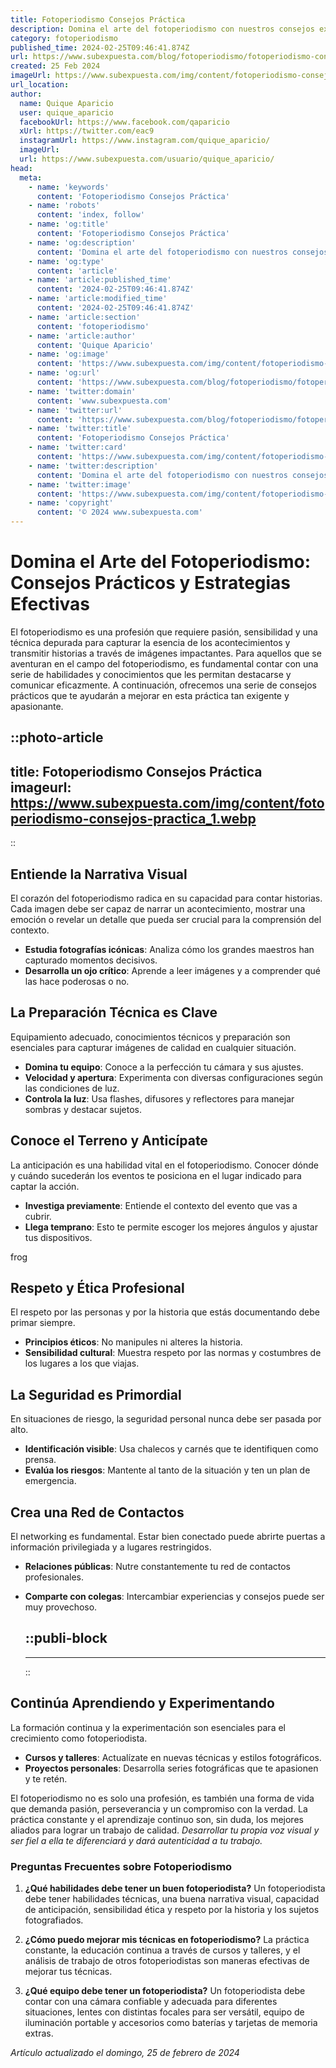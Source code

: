 ```yaml
---
title: Fotoperiodismo Consejos Práctica
description: Domina el arte del fotoperiodismo con nuestros consejos expertos. Aprende técnicas y prácticas esenciales para capturar la verdad en imágenes.
category: fotoperiodismo
published_time: 2024-02-25T09:46:41.874Z
url: https://www.subexpuesta.com/blog/fotoperiodismo/fotoperiodismo-consejos-practica
created: 25 Feb 2024
imageUrl: https://www.subexpuesta.com/img/content/fotoperiodismo-consejos-practica_1.webp
url_location:
author:
  name: Quique Aparicio
  user: quique_aparicio
  facebookUrl: https://www.facebook.com/qaparicio
  xUrl: https://twitter.com/eac9
  instagramUrl: https://www.instagram.com/quique_aparicio/
  imageUrl: 
  url: https://www.subexpuesta.com/usuario/quique_aparicio/
head:
  meta:
    - name: 'keywords'
      content: 'Fotoperiodismo Consejos Práctica'
    - name: 'robots'
      content: 'index, follow'
    - name: 'og:title'
      content: 'Fotoperiodismo Consejos Práctica'
    - name: 'og:description'
      content: 'Domina el arte del fotoperiodismo con nuestros consejos expertos. Aprende técnicas y prácticas esenciales para capturar la verdad en imágenes.'
    - name: 'og:type'
      content: 'article'
    - name: 'article:published_time'
      content: '2024-02-25T09:46:41.874Z'
    - name: 'article:modified_time'
      content: '2024-02-25T09:46:41.874Z'
    - name: 'article:section'
      content: 'fotoperiodismo'
    - name: 'article:author'
      content: 'Quique Aparicio'
    - name: 'og:image'
      content: 'https://www.subexpuesta.com/img/content/fotoperiodismo-consejos-practica_1.webp'
    - name: 'og:url'
      content: 'https://www.subexpuesta.com/blog/fotoperiodismo/fotoperiodismo-consejos-practica'
    - name: 'twitter:domain'
      content: 'www.subexpuesta.com'
    - name: 'twitter:url'
      content: 'https://www.subexpuesta.com/blog/fotoperiodismo/fotoperiodismo-consejos-practica'
    - name: 'twitter:title'
      content: 'Fotoperiodismo Consejos Práctica'
    - name: 'twitter:card'
      content: 'https://www.subexpuesta.com/img/content/fotoperiodismo-consejos-practica_1.webp'
    - name: 'twitter:description'
      content: 'Domina el arte del fotoperiodismo con nuestros consejos expertos. Aprende técnicas y prácticas esenciales para capturar la verdad en imágenes.'
    - name: 'twitter:image'
      content: 'https://www.subexpuesta.com/img/content/fotoperiodismo-consejos-practica_1.webp'
    - name: 'copyright'
      content: '© 2024 www.subexpuesta.com'
---
```

# Domina el Arte del Fotoperiodismo: Consejos Prácticos y Estrategias Efectivas

El fotoperiodismo es una profesión que requiere pasión, sensibilidad y una técnica depurada para capturar la esencia de los acontecimientos y transmitir historias a través de imágenes impactantes. Para aquellos que se aventuran en el campo del fotoperiodismo, es fundamental contar con una serie de habilidades y conocimientos que les permitan destacarse y comunicar eficazmente. A continuación, ofrecemos una serie de consejos prácticos que te ayudarán a mejorar en esta práctica tan exigente y apasionante.


::photo-article
---
title: Fotoperiodismo Consejos Práctica
imageurl: https://www.subexpuesta.com/img/content/fotoperiodismo-consejos-practica_1.webp
---
::


## Entiende la Narrativa Visual

El corazón del fotoperiodismo radica en su capacidad para contar historias. Cada imagen debe ser capaz de narrar un acontecimiento, mostrar una emoción o revelar un detalle que pueda ser crucial para la comprensión del contexto. 

- **Estudia fotografías icónicas**: Analiza cómo los grandes maestros han capturado momentos decisivos.
- **Desarrolla un ojo crítico**: Aprende a leer imágenes y a comprender qué las hace poderosas o no.
  
## La Preparación Técnica es Clave

Equipamiento adecuado, conocimientos técnicos y preparación son esenciales para capturar imágenes de calidad en cualquier situación.

- **Domina tu equipo**: Conoce a la perfección tu cámara y sus ajustes.
- **Velocidad y apertura**: Experimenta con diversas configuraciones según las condiciones de luz.
- **Controla la luz**: Usa flashes, difusores y reflectores para manejar sombras y destacar sujetos.

## Conoce el Terreno y Anticípate

La anticipación es una habilidad vital en el fotoperiodismo. Conocer dónde y cuándo sucederán los eventos te posiciona en el lugar indicado para captar la acción.

- **Investiga previamente**: Entiende el contexto del evento que vas a cubrir.
- **Llega temprano**: Esto te permite escoger los mejores ángulos y ajustar tus dispositivos.

frog
## Respeto y Ética Profesional

El respeto por las personas y por la historia que estás documentando debe primar siempre.

- **Principios éticos**: No manipules ni alteres la historia.
- **Sensibilidad cultural**: Muestra respeto por las normas y costumbres de los lugares a los que viajas.

## La Seguridad es Primordial

En situaciones de riesgo, la seguridad personal nunca debe ser pasada por alto.

- **Identificación visible**: Usa chalecos y carnés que te identifiquen como prensa.
- **Evalúa los riesgos**: Mantente al tanto de la situación y ten un plan de emergencia.

## Crea una Red de Contactos

El networking es fundamental. Estar bien conectado puede abrirte puertas a información privilegiada y a lugares restringidos.

- **Relaciones públicas**: Nutre constantemente tu red de contactos profesionales.
- **Comparte con colegas**: Intercambiar experiencias y consejos puede ser muy provechoso.


  ::publi-block
  ---
  ---
  ::
  
  
## Continúa Aprendiendo y Experimentando

La formación continua y la experimentación son esenciales para el crecimiento como fotoperiodista.

- **Cursos y talleres**: Actualízate en nuevas técnicas y estilos fotográficos.
- **Proyectos personales**: Desarrolla series fotográficas que te apasionen y te retén.

El fotoperiodismo no es solo una profesión, es también una forma de vida que demanda pasión, perseverancia y un compromiso con la verdad. La práctica constante y el aprendizaje continuo son, sin duda, los mejores aliados para lograr un trabajo de calidad. *Desarrollar tu propia voz visual y ser fiel a ella te diferenciará y dará autenticidad a tu trabajo.*

### Preguntas Frecuentes sobre Fotoperiodismo

1. **¿Qué habilidades debe tener un buen fotoperiodista?**
   Un fotoperiodista debe tener habilidades técnicas, una buena narrativa visual, capacidad de anticipación, sensibilidad ética y respeto por la historia y los sujetos fotografiados.

2. **¿Cómo puedo mejorar mis técnicas en fotoperiodismo?**
   La práctica constante, la educación continua a través de cursos y talleres, y el análisis de trabajo de otros fotoperiodistas son maneras efectivas de mejorar tus técnicas.

3. **¿Qué equipo debe tener un fotoperiodista?**
   Un fotoperiodista debe contar con una cámara confiable y adecuada para diferentes situaciones, lentes con distintas focales para ser versátil, equipo de iluminación portable y accesorios como baterías y tarjetas de memoria extras.

_Artículo actualizado el domingo, 25 de febrero de 2024_